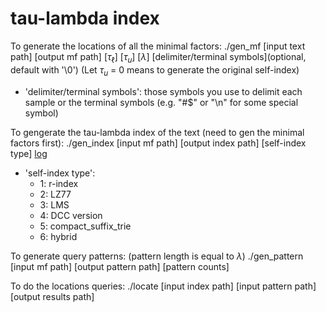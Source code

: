 # tau-lambda index

To generate the locations of all the minimal factors:
./gen_mf [input text path] [output mf path] [$\tau_\ell$] [$\tau_u$] [$\lambda$] [delimiter/terminal symbols](optional, default with '\0')
(Let $\tau_u$ = 0 means to generate the original self-index)
+ 'delimiter/terminal symbols': those symbols you use to delimit each sample or the terminal symbols (e.g. "#$" or "\\n" for some special symbol)

To gengerate the tau-lambda index of the text (need to gen the minimal factors first):
./gen_index [input mf path] [output index path] [self-index type] [log](optional)
+ 'self-index type':
    - 1: r-index
    - 2: LZ77
    - 3: LMS
    - 4: DCC version
    - 5: compact_suffix_trie
    - 6: hybrid

To generate query patterns: (pattern length is equal to $\lambda$)
./gen_pattern [input mf path] [output pattern path] [pattern counts]

To do the locations queries:
./locate [input index path] [input pattern path] [output results path]